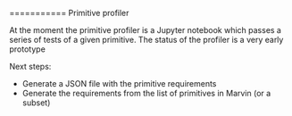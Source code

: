 ===========
Primitive profiler

At the moment the primitive profiler is a Jupyter notebook which passes a series of tests of a given primitive.
The status of the profiler is a very early prototype

Next steps:
* Generate a JSON file with the primitive requirements
* Generate the requirements from the list of primitives in Marvin (or a subset)